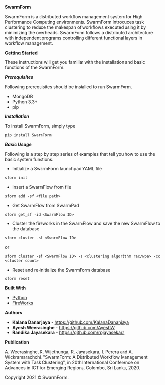 **SwarmForm**

SwarmForm is a distributed workflow management system for High Performance Computing environments. SwarmForm introduces task clustering to reduce the makespan of workflows executed using it by minimizing the overheads. SwarmForm follows a distributed architecture with independent programs controlling different functional layers in workflow management.

**Getting Started**

These instructions will get you familiar with the installation and basic functions of the SwarmForm.

**_Prerequisites_**

Following prerequisites should be installed to run SwarmForm.

* MongoDB
* Python 3.3+
* pip

**_Installation_**

To install SwarmForm, simply type

```
pip install SwarmForm
```

**_Basic Usage_**

Following is a step by step series of examples that tell you how to use the basic system functions.

* Initialize a SwarmForm launchpad YAML file

```
sform init
```


* Insert a SwarmFlow from file

```
sform add -sf <file path>
```

* Get SwarmFlow from SwarmPad

```
sform get_sf -id <SwarmFlow ID>
```

* Cluster the fireworks in the SwarmFlow and save the new SwarmFlow to the database

```
sform cluster -sf <SwarmFlow ID>
```
or

```
sform cluster -sf <SwarmFlow ID> -a <clustering algorithm rac/wpa> -cc <cluster count>
```

* Reset and re-initialize the SwarmForm database

```
sform reset
```

**Built With**

* [Python](https://www.python.org/) 
* [FireWorks](https://github.com/materialsproject/fireworks)

**Authors**

* **Kalana Dananjaya** - https://github.com/KalanaDananjaya
* **Ayesh Weerasinghe** - https://github.com/AyeshW
* **Randika Jayasekara** - https://github.com/rpjayasekara

**Publication**

A. Weerasinghe, K. Wijethunga, R. Jayasekara, I. Perera and A.
Wickramarachchi, "SwarmForm: A Distributed Workflow Management System with Task Clustering",
in 20th International Conference on Advances in ICT for Emerging Regions, Colombo, Sri Lanka, 2020.


Copyright 2021 © SwarmForm.
